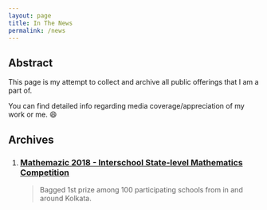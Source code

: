 ```yaml
---
layout: page
title: In The News
permalink: /news
---
```


## Abstract   

This page is my attempt to collect and archive all public offerings that I am a part of.  

You can find detailed info regarding media coverage/appreciation of my work or me. :smile:

## Archives   

1. ### [Mathemazic 2018 - Interschool State-level Mathematics Competition][mathemazic]    
	> Bagged 1st prize among 100 participating schools from in and around Kolkata.   




[mathemazic]: /news/mathemazic2018.md
